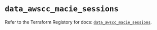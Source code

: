 # `data_awscc_macie_sessions`

Refer to the Terraform Registory for docs: [`data_awscc_macie_sessions`](https://registry.terraform.io/providers/hashicorp/awscc/0.70.0/docs/data-sources/macie_sessions).
